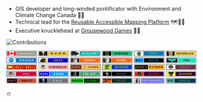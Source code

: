 - GIS developer and long-winded pontificator with Environment and Climate Change Canada :maple_leaf::floppy_disk:
- Technical lead for the [Reusable Accessible Mapping Platform](https://github.com/ramp4-pcar4/ramp4-pcar4) :world_map::mage_man:
- Executive knucklehead at [Grousewood Games](https://github.com/grousewood-games) :deciduous_tree::bug:

<img src="https://github-readme-stats.vercel.app/api?username=james-rae&show_icons=true&count_private=false&theme=algolia&include_all_commits=true" alt="Contributions" />
 
![](badges/canadian.gif) ![](badges/womm.png) ![](badges/javascript.png) ![](badges/sprites.png) ![](badges/esri.png) ![](badges/waterloo.png) ![](badges/niagara.png) ![](badges/ndss.png) ![](badges/penny.png) ![](badges/simba.png) ![](badges/billhicks.png) ![](badges/prs.png) ![](badges/jellybelly.gif) ![](badges/cornella.png) ![](badges/darktower.png) ![](badges/bogner.png) ![](badges/montypython.png) ![](badges/donut.png) ![](badges/mad.png) ![](badges/nealasher.png) ![](badges/thehip.png) ![](badges/doom.png) ![](badges/slash.png) ![](badges/clutch.png) ![](badges/mattmays.png) ![](badges/coc.png) ![](badges/greenlung.png) ![](badges/aic.png) ![](badges/nevermore.png) ![](badges/bigwreck.png)

:snowman: